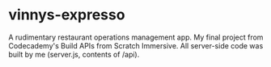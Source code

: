 # vinnys-expresso
A rudimentary restaurant operations management app. My final project from Codecademy's Build APIs from Scratch Immersive.
All server-side code was built by me (server.js, contents of /api).
